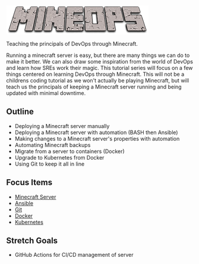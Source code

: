 [![](mineops.png)](#)

Teaching the principals of DevOps through Minecraft.

Running a minecraft server is easy, but there are many things we can do to make it better. We can also draw some inspiration from the world of DevOps and learn how SREs work their magic. This tutorial series will focus on a few things centered on learning DevOps through Minecraft. This will not be a childrens coding tutorial as we won't actually be playing Minecraft, but will teach us the principals of keeping a Minecraft server running and being updated with minimal downtime.

## Outline

* Deploying a Minecraft server manually
* Deploying a Minecraft server with automation (BASH then Ansible)
* Making changes to a Minecraft server's properties with automation
* Automating Minecraft backups
* Migrate from a server to containers (Docker)
* Upgrade to Kubernetes from Docker
* Using Git to keep it all in line

## Focus Items

* [Minecraft Server](docs/Minecraft/)
* [Ansible](docs/Ansible/)
* [Git](docs/Git/)
* [Docker](docs/Docker/)
* [Kubernetes](docs/Kubernetes/)

## Stretch Goals

- GitHub Actions for CI/CD management of server
